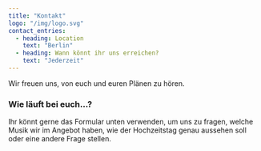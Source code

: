 ```yaml
---
title: "Kontakt"
logo: "/img/logo.svg"
contact_entries:
  - heading: Location
    text: "Berlin"
  - heading: Wann könnt ihr uns erreichen?
    text: "Jederzeit"
---
```


Wir freuen uns, von euch und euren Plänen zu hören.

<h3 class="f4 b lh-title mb2">Wie läuft bei euch...?</h3>

Ihr könnt gerne das Formular unten verwenden, um uns zu fragen, welche Musik wir im Angebot haben, wie der Hochzeitstag genau aussehen soll oder eine andere Frage stellen.
